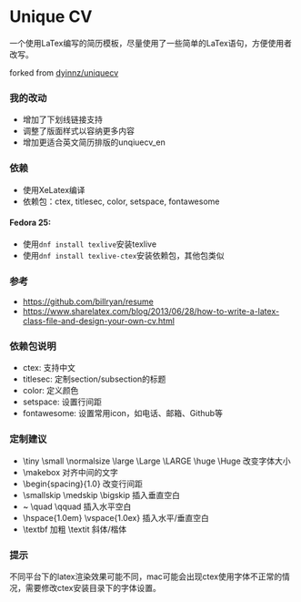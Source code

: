 # Unique CV

一个使用LaTex编写的简历模板，尽量使用了一些简单的LaTex语句，方便使用者改写。

forked from [dyinnz/uniquecv](https://github.com/dyinnz/uniquecv)

### 我的改动

+ 增加了下划线链接支持
+ 调整了版面样式以容纳更多内容
+ 增加更适合英文简历排版的unqiuecv_en

### 依赖

+ 使用XeLatex编译
+ 依赖包：ctex, titlesec, color, setspace, fontawesome

#### Fedora 25:
+ 使用`dnf install texlive`安装texlive
+ 使用`dnf install texlive-ctex`安装依赖包，其他包类似

### 参考

+ https://github.com/billryan/resume
+ https://www.sharelatex.com/blog/2013/06/28/how-to-write-a-latex-class-file-and-design-your-own-cv.html

### 依赖包说明
+ ctex: 支持中文
+ titlesec: 定制section/subsection的标题
+ color: 定义颜色
+ setspace: 设置行间距
+ fontawesome: 设置常用icon，如电话、邮箱、Github等

### 定制建议
+ \tiny \small \normalsize \large \Large \LARGE \huge \Huge 改变字体大小
+ \makebox 对齐中间的文字
+ \begin{spacing}{1.0} 改变行间距
+ \smallskip \medskip \bigskip 插入垂直空白
+ ~ \quad \qquad 插入水平空白
+ \hspace{1.0em} \vspace{1.0ex} 插入水平/垂直空白
+ \textbf 加粗 \textit 斜体/楷体

### 提示
不同平台下的latex渲染效果可能不同，mac可能会出现ctex使用字体不正常的情况，需要修改ctex安装目录下的字体设置。